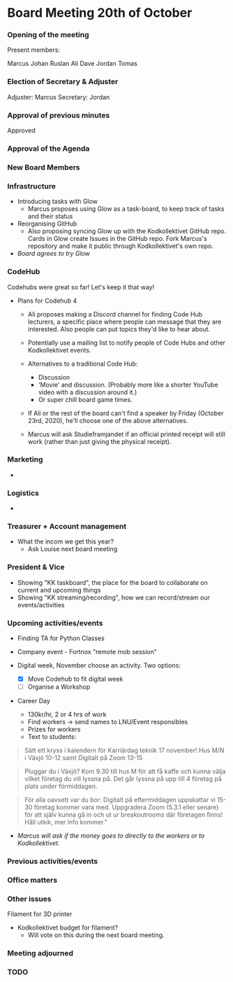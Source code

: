 # Board Meeting 20th of October

### Opening of the meeting
Present members:

Marcus
Johan
Ruslan
Ali
Dave
Jordan
Tomas
### Election of Secretary & Adjuster
Adjuster: Marcus
Secretary: Jordan
### Approval of previous minutes
Approved
### Approval of the Agenda

### New Board Members

### Infrastructure
- Introducing tasks with Glow
    - Marcus proposes using Glow as a task-board, to keep track of tasks and their status
- Reorganising GitHub
    - Also proposing syncing Glow up with the Kodkollektivet GitHub repo. Cards in Glow create Issues in the GitHub repo. Fork Marcus's repository and make it public through Kodkollektivet's own repo.
- *Board agrees to try Glow*

### CodeHub
Codehubs were great so far! Let's keep it that way!

- Plans for Codehub 4
    - Ali proposes making a Discord channel for finding Code Hub lecturers, a specific place where people can message that they are interested. Also people can put topics they'd like to hear about.
    - Potentially use a mailing list to notify people of Code Hubs and other Kodkollektivet events.
    - Alternatives to a traditional Code Hub:
        - Discussion
        - 'Movie' and discussion. (Probably more like a shorter YouTube video with a discussion around it.)
        - Or super chill board game times.

    - If Ali or the rest of the board can't find a speaker by Friday (October 23rd, 2020), he'll choose one of the above alternatives.
    - Marcus will ask Studieframjandet if an official printed receipt will still work (rather than just giving the physical receipt).

### Marketing
- 
### Logistics
- 
### Treasurer + Account management
- What the incom we get this year?
    - Ask Louise next board meeting

### President & Vice
- Showing "KK taskboard", the place for the board to collaborate on current and upcoming things
- Showing "KK streaming/recording", how we can record/stream our events/activities 

### Upcoming activities/events

- Finding TA for Python Classes
 
- Company event - Fortnox "remote mob session"
- Digital week, November choose an activity. Two options: 
    - [x]  Move Codehub to fit digital week 
    - [ ]  Organise a Workshop
- Career Day
    - 130kr/hr, 2 or 4 hrs of work
    - Find workers -> send names to LNU/Event responsibles
    - Prizes for workers
    - Text to students: 
> Sätt ett kryss i kalendern för Karriärdag teknik 17 november! Hus M/N i Växjö 10-12 samt Digitalt på Zoom 13-15

> Pluggar du i Växjö? Kom 9.30 till hus M för att få kaffe och kunna välja vilket företag du vill lyssna på. Det går lyssna på upp till 4 företag på plats under förmiddagen.

> För alla oavsett var du bor: Digitalt på eftermiddagen uppskattar vi 15-30 företag kommer vara med. Uppgradera Zoom (5.3.1 eller senare) för att själv kunna gå in och ut ur breakoutrooms där företagen finns! Håll utkik, mer info kommer."

- *Marcus will ask if the money goes to directly to the workers or to Kodkollektivet.*

### Previous activities/events
### Office matters

 
### Other issues

Filament for 3D printer
- Kodkollektivet budget for filament?
    - Will vote on this during the next board meeting.
### Meeting adjourned


### TODO
